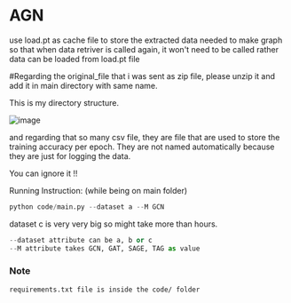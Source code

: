 # AGN

use load.pt as cache file to store the extracted data needed to make graph so that when data retriver is called again, it won't need to be called rather data can be loaded from
load.pt file

#Regarding the original_file that i was sent as zip file, please unzip it and add it in main directory with same name.

This is my directory structure.

![image](https://user-images.githubusercontent.com/11494733/207249568-11aa0295-ba4f-4d03-b4dc-75c0bc599894.png)

and regarding that so many csv file, they are file that are used to store the training accuracy per epoch.
They are not named automatically because they are just for logging the data.

You can ignore it !!

Running Instruction: (while being on main folder)

```python
python code/main.py --dataset a --M GCN
```

dataset c is very very big so might take more than hours.

```python
--dataset attribute can be a, b or c 
--M attribute takes GCN, GAT, SAGE, TAG as value
```

### Note
```
requirements.txt file is inside the code/ folder
```
